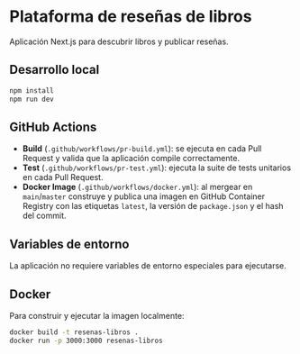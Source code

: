 # Plataforma de reseñas de libros

Aplicación Next.js para descubrir libros y publicar reseñas.

## Desarrollo local

```bash
npm install
npm run dev
```

## GitHub Actions

- **Build** (`.github/workflows/pr-build.yml`): se ejecuta en cada Pull Request y valida que la aplicación compile correctamente.
- **Test** (`.github/workflows/pr-test.yml`): ejecuta la suite de tests unitarios en cada Pull Request.
- **Docker Image** (`.github/workflows/docker.yml`): al mergear en `main`/`master` construye y publica una imagen en GitHub Container Registry con las etiquetas `latest`, la versión de `package.json` y el hash del commit.

## Variables de entorno

La aplicación no requiere variables de entorno especiales para ejecutarse.

## Docker

Para construir y ejecutar la imagen localmente:

```bash
docker build -t resenas-libros .
docker run -p 3000:3000 resenas-libros
```
